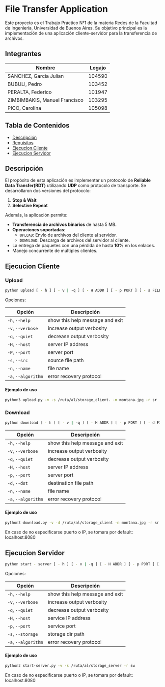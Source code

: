 # File Transfer Application
Este proyecto es el Trabajo Práctico N°1 de la materia Redes de la Facultad de Ingeniería, Universidad de Buenos Aires. Su objetivo principal es la implementación de una aplicación cliente-servidor para la transferencia de archivos.

## Integrantes

| Nombre                        | Legajo  |
|-------------------------------|---------|
| SANCHEZ, Garcia Julian        | 104590  |
| BUBULI, Pedro                 | 103452  |
| PERALTA, Federico             | 101947  |
| ZIMBIMBAKIS, Manuel Francisco | 103295  |
| PICO, Carolina                | 105098  |


## Tabla de Contenidos

- [Descripción](#descripción)
- [Requisitos](#requisitos)
- [Ejecucion Cliente](#ejecucion-cliente)
- [Ejecucion Servidor](#ejecucion-servidor)


## Descripción

El propósito de esta aplicación es implementar un protocolo de **Reliable Data Transfer(RDT)** utilizando **UDP** como protocolo de transporte. Se desarrollaron dos versiones del protocolo:

1. **Stop & Wait**
2. **Selective Repeat**


Además, la aplicación permite:

- **Transferencia de archivos binarios** de hasta 5 MB.
- **Operaciones soportadas**:
  - `UPLOAD`: Envío de archivos del cliente al servidor.
  - `DOWNLOAD`: Descarga de archivos del servidor al cliente.
- La entrega de paquetes con una pérdida de hasta **10%** en los enlaces.
- Manejo concurrente de múltiples clientes.

## Ejecucion Cliente
### Upload
```bash
python upload [ - h ] [ - v | -q ] [ - H ADDR ] [ - p PORT ] [ - s FILEPATH ] [ - n FILENAME ] [ - r protocol ]
```

Opciones:

| Opción         | Descripción                                  |
|----------------|----------------------------------------------|
| `-h`, `--help` | show this help message and exit              |
| `-v`, `--verbose` | increase output verbosity                 |
| `-q`, `--quiet` | decrease output verbosity                   |
| `-H`, `--host` | server IP address                            |
| `-P`, `--port` | server port                                  |
| `-s`, `--src` | source file path                              |
| `-n`, `--name` | file name                                    |
| `-a`, `--algorithm` | error recovery protocol                 |

#### Ejemplo de uso
```bash
python3 upload.py -v -s /ruta/al/storage_client. -n montana.jpg -r sr
```

### Download
```bash
python download [ - h ] [ - v | -q ] [ - H ADDR ] [ - p PORT ] [ - d FILEPATH ] [ - n FILENAME ] [ - r protocol ]
```

| Opción              | Descripción                                   |
|---------------------|-----------------------------------------------|
| `-h`, `--help`      | show this help message and exit               |
| `-v`, `--verbose`   | increase output verbosity                     |
| `-q`, `--quiet`     | decrease output verbosity                     |
| `-H`, `--host`      | server IP address                             |
| `-p`, `--port`      | server port                                   |
| `-d`, `--dst`       | destination file path                         |
| `-n`, `--name`      | file name                                     |
| `-a`, `--algorithm` | error recovery protocol                       |


#### Ejemplo de uso
```bash
python3 download.py -v -d /ruta/al/storage_client -n montana.jpg -r sr
```


En caso de no especificarse puerto o IP, se tomara por default: localhost:8080

## Ejecucion Servidor

```bash
python start - server [ - h ] [ - v | -q ] [ - H ADDR ] [ - p PORT ] [ - s DIRPATH ] [ - r protocol ]
```
Opciones:

| Opción              | Descripción                                   |
|---------------------|-----------------------------------------------|
| `-h`, `--help`      | show this help message and exit               |
| `-v`, `--verbose`   | increase output verbosity                     |
| `-q`, `--quiet`     | decrease output verbosity                     |
| `-H`, `--host`      | service IP address                            |
| `-p`, `--port`      | service port                                  |
| `-s`, `--storage`   | storage dir path                              |
| `-a`, `--algorithm` | error recovery protocol                       |

#### Ejemplo de uso
```bash
python3 start-server.py -v -s /ruta/al/storage_server -r sw
```

En caso de no especificarse puerto o IP, se tomara por default: localhost:8080
